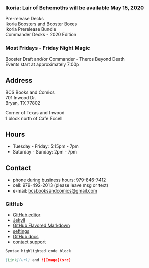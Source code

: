 ### Ikoria: Lair of Behemoths will be available May 15, 2020   
Pre-release Decks   
Ikoria Boosters and Booster Boxes   
Ikoria Prerelease Bundle   
Commander Decks - 2020 Edition   

### Most Fridays - Friday Night Magic   
Booster Draft and/or Commander - Theros Beyond Death   
Events start at approximately 7:00p   

   
## Address
BCS Books and Comics  
701 Inwood Dr.  
Bryan, TX 77802  

Corner of Texas and Inwood  
1 block north of Cafe Eccell  

## Hours

* Tuesday - Friday: 5:15pm - 7pm   
* Saturday - Sunday: 2pm - 7pm   

## Contact

* phone during business hours: 979-846-7412   
* cell: 979-492-2013 (please leave msg or text)   
* e-mail: bcsbooksandcomics@gmail.com

### GitHub

* [GitHub editor](https://github.com/timesmith/timesmith.github.io/edit/master/index.md)
* [Jekyll](https://jekyllrb.com/)
* [GitHub Flavored Markdown](https://guides.github.com/features/mastering-markdown/)
* [settings](https://github.com/timesmith/timesmith.github.io/settings)
* [GitHub docs](https://help.github.com/categories/github-pages-basics/)
* [contact support](https://github.com/contact)

```markdown
Syntax highlighted code block

[Link](url) and ![Image](src)
```

